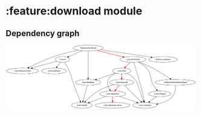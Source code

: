 # :feature:download module
## Dependency graph
![Dependency graph](../../docs/images/graphs/dep_graph_feature_download.svg)
